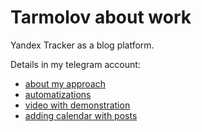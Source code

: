 # Tarmolov about work

Yandex Tracker as a blog platform.

Details in my telegram account:
* [about my approach](https://t.me/tarmolov_work/68)
* [automatizations](https://t.me/tarmolov_work/70)
* [video with demonstration](https://t.me/tarmolov_work/113)
* [adding calendar with posts](https://t.me/tarmolov_work/142)
